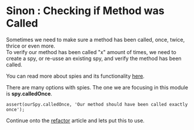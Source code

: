 # Sinon : Checking if Method was Called
Sometimes we need to make sure a method has been called, once, twice, thrice or even more.  
To verify our method has been called "x" amount of times, we need to create a spy, or re-usse an existing spy, and verify the method has been called.

You can read more about spies and its functionality [here](https://sinonjs.org/releases/latest/spies/).

There are many options with spies. The one we are focusing in this module is **spy.calledOnce**.

```
assert(ourSpy.calledOnce, 'Our method should have been called exactly once');
```

Continue onto the [refactor](./refactor) article and lets put this to use.